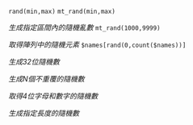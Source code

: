 `rand(min,max)`
`mt_rand(min,max)`

*生成指定區間內的隨機亂數*
`mt_rand(1000,9999)`

*取得陣列中的隨機元素*
`$names[rand(0,count($names))]`

*生成32位隨機數*

*生成N個不重覆的隨機數*

*取得4位字母和數字的隨機數*

*生成指定長度的隨機數*